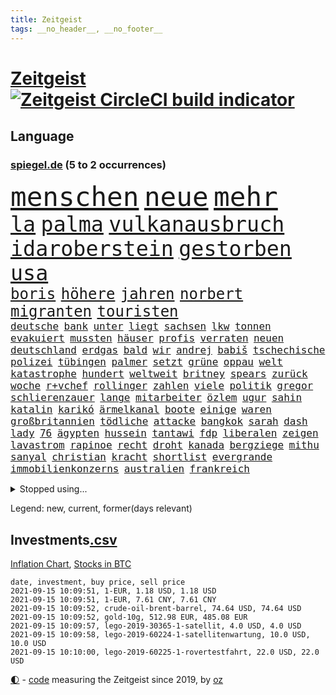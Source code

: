 ```yaml
---
title: Zeitgeist
tags: __no_header__, __no_footer__
---
```


# [Zeitgeist](https://oliz.io/zeitgeist/) [![Zeitgeist CircleCI build indicator](https://circleci.com/gh/ooz/zeitgeist.svg?style=shield)](https://circleci.com/gh/ooz/zeitgeist)

## Language

<h3><a href="https://www.spiegel.de" target="_blank">spiegel.de</a> (5 to 2 occurrences)</h3>
<p style="font-family:monospace">
<span style="font-size:32pt"><a href="news_links.html#menschen" class="current">menschen</a></span>
<span style="font-size:32pt"><a href="news_links.html#neue" class="current">neue</a></span>
<span style="font-size:32pt"><a href="news_links.html#mehr" class="current">mehr</a></span>
<br>
<span style="font-size:25pt"><a href="news_links.html#la" class="current">la</a></span>
<span style="font-size:25pt"><a href="news_links.html#palma" class="current">palma</a></span>
<span style="font-size:25pt"><a href="news_links.html#vulkanausbruch" class="new">vulkanausbruch</a></span>
<span style="font-size:25pt"><a href="news_links.html#idaroberstein" class="new">idaroberstein</a></span>
<span style="font-size:25pt"><a href="news_links.html#gestorben" class="current">gestorben</a></span>
<span style="font-size:25pt"><a href="news_links.html#usa" class="current">usa</a></span>
<br>
<span style="font-size:18pt"><a href="news_links.html#boris" class="current">boris</a></span>
<span style="font-size:18pt"><a href="news_links.html#höhere" class="current">höhere</a></span>
<span style="font-size:18pt"><a href="news_links.html#jahren" class="current">jahren</a></span>
<span style="font-size:18pt"><a href="news_links.html#norbert" class="current">norbert</a></span>
<span style="font-size:18pt"><a href="news_links.html#migranten" class="current">migranten</a></span>
<span style="font-size:18pt"><a href="news_links.html#touristen" class="current">touristen</a></span>
<br>
<span style="font-size:12pt"><a href="news_links.html#deutsche" class="current">deutsche</a></span>
<span style="font-size:12pt"><a href="news_links.html#bank" class="current">bank</a></span>
<span style="font-size:12pt"><a href="news_links.html#unter" class="current">unter</a></span>
<span style="font-size:12pt"><a href="news_links.html#liegt" class="current">liegt</a></span>
<span style="font-size:12pt"><a href="news_links.html#sachsen" class="current">sachsen</a></span>
<span style="font-size:12pt"><a href="news_links.html#lkw" class="current">lkw</a></span>
<span style="font-size:12pt"><a href="news_links.html#tonnen" class="current">tonnen</a></span>
<span style="font-size:12pt"><a href="news_links.html#evakuiert" class="current">evakuiert</a></span>
<span style="font-size:12pt"><a href="news_links.html#mussten" class="current">mussten</a></span>
<span style="font-size:12pt"><a href="news_links.html#häuser" class="current">häuser</a></span>
<span style="font-size:12pt"><a href="news_links.html#profis" class="current">profis</a></span>
<span style="font-size:12pt"><a href="news_links.html#verraten" class="current">verraten</a></span>
<span style="font-size:12pt"><a href="news_links.html#neuen" class="current">neuen</a></span>
<span style="font-size:12pt"><a href="news_links.html#deutschland" class="current">deutschland</a></span>
<span style="font-size:12pt"><a href="news_links.html#erdgas" class="new">erdgas</a></span>
<span style="font-size:12pt"><a href="news_links.html#bald" class="current">bald</a></span>
<span style="font-size:12pt"><a href="news_links.html#wir" class="current">wir</a></span>
<span style="font-size:12pt"><a href="news_links.html#andrej" class="current">andrej</a></span>
<span style="font-size:12pt"><a href="news_links.html#babiš" class="new">babiš</a></span>
<span style="font-size:12pt"><a href="news_links.html#tschechische" class="current">tschechische</a></span>
<span style="font-size:12pt"><a href="news_links.html#polizei" class="current">polizei</a></span>
<span style="font-size:12pt"><a href="news_links.html#tübingen" class="current">tübingen</a></span>
<span style="font-size:12pt"><a href="news_links.html#palmer" class="current">palmer</a></span>
<span style="font-size:12pt"><a href="news_links.html#setzt" class="current">setzt</a></span>
<span style="font-size:12pt"><a href="news_links.html#grüne" class="current">grüne</a></span>
<span style="font-size:12pt"><a href="news_links.html#oppau" class="new">oppau</a></span>
<span style="font-size:12pt"><a href="news_links.html#welt" class="current">welt</a></span>
<span style="font-size:12pt"><a href="news_links.html#katastrophe" class="current">katastrophe</a></span>
<span style="font-size:12pt"><a href="news_links.html#hundert" class="current">hundert</a></span>
<span style="font-size:12pt"><a href="news_links.html#weltweit" class="current">weltweit</a></span>
<span style="font-size:12pt"><a href="news_links.html#britney" class="current">britney</a></span>
<span style="font-size:12pt"><a href="news_links.html#spears" class="current">spears</a></span>
<span style="font-size:12pt"><a href="news_links.html#zurück" class="current">zurück</a></span>
<span style="font-size:12pt"><a href="news_links.html#woche" class="current">woche</a></span>
<span style="font-size:12pt"><a href="news_links.html#r+vchef" class="new">r+vchef</a></span>
<span style="font-size:12pt"><a href="news_links.html#rollinger" class="new">rollinger</a></span>
<span style="font-size:12pt"><a href="news_links.html#zahlen" class="current">zahlen</a></span>
<span style="font-size:12pt"><a href="news_links.html#viele" class="current">viele</a></span>
<span style="font-size:12pt"><a href="news_links.html#politik" class="current">politik</a></span>
<span style="font-size:12pt"><a href="news_links.html#gregor" class="current">gregor</a></span>
<span style="font-size:12pt"><a href="news_links.html#schlierenzauer" class="new">schlierenzauer</a></span>
<span style="font-size:12pt"><a href="news_links.html#lange" class="current">lange</a></span>
<span style="font-size:12pt"><a href="news_links.html#mitarbeiter" class="current">mitarbeiter</a></span>
<span style="font-size:12pt"><a href="news_links.html#özlem" class="current">özlem</a></span>
<span style="font-size:12pt"><a href="news_links.html#ugur" class="new">ugur</a></span>
<span style="font-size:12pt"><a href="news_links.html#sahin" class="new">sahin</a></span>
<span style="font-size:12pt"><a href="news_links.html#katalin" class="new">katalin</a></span>
<span style="font-size:12pt"><a href="news_links.html#karikó" class="new">karikó</a></span>
<span style="font-size:12pt"><a href="news_links.html#ärmelkanal" class="current">ärmelkanal</a></span>
<span style="font-size:12pt"><a href="news_links.html#boote" class="current">boote</a></span>
<span style="font-size:12pt"><a href="news_links.html#einige" class="current">einige</a></span>
<span style="font-size:12pt"><a href="news_links.html#waren" class="current">waren</a></span>
<span style="font-size:12pt"><a href="news_links.html#großbritannien" class="current">großbritannien</a></span>
<span style="font-size:12pt"><a href="news_links.html#tödliche" class="current">tödliche</a></span>
<span style="font-size:12pt"><a href="news_links.html#attacke" class="current">attacke</a></span>
<span style="font-size:12pt"><a href="news_links.html#bangkok" class="current">bangkok</a></span>
<span style="font-size:12pt"><a href="news_links.html#sarah" class="current">sarah</a></span>
<span style="font-size:12pt"><a href="news_links.html#dash" class="new">dash</a></span>
<span style="font-size:12pt"><a href="news_links.html#lady" class="current">lady</a></span>
<span style="font-size:12pt"><a href="news_links.html#76" class="current">76</a></span>
<span style="font-size:12pt"><a href="news_links.html#ägypten" class="current">ägypten</a></span>
<span style="font-size:12pt"><a href="news_links.html#hussein" class="new">hussein</a></span>
<span style="font-size:12pt"><a href="news_links.html#tantawi" class="new">tantawi</a></span>
<span style="font-size:12pt"><a href="news_links.html#fdp" class="current">fdp</a></span>
<span style="font-size:12pt"><a href="news_links.html#liberalen" class="current">liberalen</a></span>
<span style="font-size:12pt"><a href="news_links.html#zeigen" class="current">zeigen</a></span>
<span style="font-size:12pt"><a href="news_links.html#lavastrom" class="new">lavastrom</a></span>
<span style="font-size:12pt"><a href="news_links.html#rapinoe" class="current">rapinoe</a></span>
<span style="font-size:12pt"><a href="news_links.html#recht" class="current">recht</a></span>
<span style="font-size:12pt"><a href="news_links.html#droht" class="current">droht</a></span>
<span style="font-size:12pt"><a href="news_links.html#kanada" class="current">kanada</a></span>
<span style="font-size:12pt"><a href="news_links.html#bergziege" class="new">bergziege</a></span>
<span style="font-size:12pt"><a href="news_links.html#mithu" class="new">mithu</a></span>
<span style="font-size:12pt"><a href="news_links.html#sanyal" class="new">sanyal</a></span>
<span style="font-size:12pt"><a href="news_links.html#christian" class="current">christian</a></span>
<span style="font-size:12pt"><a href="news_links.html#kracht" class="current">kracht</a></span>
<span style="font-size:12pt"><a href="news_links.html#shortlist" class="new">shortlist</a></span>
<span style="font-size:12pt"><a href="news_links.html#evergrande" class="new">evergrande</a></span>
<span style="font-size:12pt"><a href="news_links.html#immobilienkonzerns" class="current">immobilienkonzerns</a></span>
<span style="font-size:12pt"><a href="news_links.html#australien" class="current">australien</a></span>
<span style="font-size:12pt"><a href="news_links.html#frankreich" class="current">frankreich</a></span>
</p>
<details>
<summary>Stopped using...</summary>
<p class="former" style="font-size:12pt">
inter(335) james(335) ungewöhnlicher(335) vergewaltigt(334) geholfen(333) geschichten(333) handeln(333) strafmaßnahmen(333) strand(333) worten(333) arbeitete(332) erneuter(332) gehackt(332) muster(332) reul(332) sänger(332) and(331) aufnahmen(331) minderheit(331) passanten(331) unmut(331) akt(330) ankommt(330) augenzeugen(330) ber(330) beschleunigen(330) breit(330) größtes(330) material(330) patienten(330) prüfung(330) sonne(330) spieltag(330) teheran(330) verfilmt(330) verschiedene(330) vielerorts(330) zug(330) zuversicht(330) äußern(330) abends(329) bekannte(329) covid19patienten(329) elfmeter(329) flieht(329) geschaffen(329) gewaltsam(329) ikone(329) kandidat(329) kritische(329) lukaschenkos(329) mainz(329) profi(329) subventionen(329) ärzten(329) 2024(328) alex(328) angemessen(328) angespannt(328) bezeichnet(328) desaster(328) ehren(328) eingestuft(328) entwurf(328) erziehung(328) flüchtlingscamp(328) freiburg(328) kündigen(328) pannen(328) richten(328) sc(328) stoßen(328) tobt(328) umso(328) versagt(328) wege(328) aktuell(327) andré(327) coronafällen(327) ecuador(327) erteilt(327) genannt(327) roboter(327) schwedische(327) seltener(327) tatverdächtige(327) terrormiliz(327) ulm(327) ausstieg(326) coronaausbruch(326) demokratie(326) einstellen(326) erinnerungen(326) gewaltig(326) innenministerium(326) irgendwann(326) kurve(326) lagern(326) nachfolgerin(326) nachruf(326) teslachef(326) verdiente(326) übergriffe(326) for(325) forderte(325) geheimnis(325) gesundheitlichen(325) herkunft(325) islamistischen(325) kauf(325) konflikte(325) miteinander(325) schwersten(325) steigender(325) stoppt(325) streicht(325) stück(325) verbreitet(325) verstöße(325) abgang(324) besetzung(324) dosen(324) ertragen(324) gemeinden(324) r(324) rafael(324) republikanische(324) ring(324) schließlich(324) schüssen(324) tausenden(324) treibt(324) verzweiflung(324) zeitalter(324) amtszeit(323) haltung(323) internen(323) locken(323) nadal(323) verlängern(323) villa(323) vorjahr(323) 3(322) 7(322) absturz(322) aufbruch(322) auslöser(322) bundesligavorschau(322) design(322) entwickelt(322) fanexperten(322) geteilt(322) herausforderer(322) juni(322) lastwagen(322) massiven(322) mauer(322) mütter(322) normalen(322) opfers(322) power(322) tippen(322) toren(322) verspielt(322) weitergegeben(322) zahlung(322) besserung(321) kriterien(321) mitgeteilt(321) petra(321) vorm(321) aufklären(320) auftrag(320) bad(320) italienischen(320) kochen(320) lagen(320) moskaus(320) sports(320) standen(320) veröffentlichte(320) werbung(320) 29(319) bestes(319) bus(319) erschweren(319) freundschaft(319) katastrophale(319) nachspiel(319) offizielle(319) profitierte(319) streitkräfte(319) wolf(319) 48(318) ermordeten(318) milde(318) nicola(318) pünktlich(318) rechtlich(318) roger(318) schriftstellerin(318) sendet(318) überlebende(318) arbeitsminister(317) autoindustrie(317) beteiligung(317) franzose(317) hürden(317) thiem(317) vaters(317) venezuela(317) wehrte(317) befreit(316) game(316) porsche(316) symptome(316) weckt(316) abgehört(315) belegen(315) brite(315) einreise(315) konjunktur(315) möglichst(315) schlimmste(315) schwerem(315) terroristischen(315) verurteilen(315) 32jährige(314) erfunden(314) freiwillige(314) kevin(314) zeugin(314) auslösen(313) ewig(313) feld(313) gefälschte(313) organisiert(313) todesopfer(313) emissionen(312) federer(312) geschieht(312) goldenen(312) hotels(312) signalisiert(312) stiegen(312) verzweifelten(312) wahlrechtsreform(312) wiederholen(312) überstanden(312) datenanalyse(311) erfinder(311) erweitert(311) fit(311) half(311) luca(311) patient(311) schief(311) schloss(311) verschiedenen(311) baustelle(310) belege(310) motiv(310) olympische(310) zurückhaltend(310) besitz(309) eingreifen(309) glaubwürdigkeit(309) halb(309) motor(309) möchten(309) nachgewiesen(309) privat(309) abouchaker(308) arafat(308) strände(308) text(308) versagen(308) bedingt(307) beschossen(307) brechen(307) tvserie(307) auflagen(306) falscher(306) höhen(306) premierministers(306) reichsten(306) tiefen(306) gästen(305) konsum(305) näher(305) 54(304) diversität(304) finnland(304) mülheim(304) auffällig(303) begangen(303) brennt(303) erkranken(303) sachsens(303) einig(302) empfehlung(302) letztes(302) orten(302) parallelen(302) reduzieren(302) fußballem(301) fürth(301) greuther(301) legende(301) nationalteam(301) popstar(301) sturgeon(301) sydney(301) wusste(301) überfahren(301) america(300) bundesverfassungsgericht(300) jeff(300) schockiert(300) natürlich(299) präsenz(299) stress(299) ministerien(298) vermeintlich(298) benötigen(297) chats(297) dachten(297) wrack(297) aufgabe(296) explodierte(295) unterschrieben(295) rutschte(294) training(294) wütende(294) herausfinden(293) hinterlässt(292) flächen(291) künstliche(291) teilt(291) unmittelbar(291) fusion(290) gerichte(290) bedienen(289) coronaeinschränkungen(289) jadon(289) lebensgefährlich(289) mutation(289) trauma(289) tyson(288) wertvolle(288) einblick(287) schmerz(287) smartphones(287) kanal(286) seuche(285) bezos(284) gates(284) gehabt(284) gelegen(283) lehrkräfte(283) a7(281) guatemala(281) identität(281) bruno(280) kriegsverbrechen(280) totschlags(280) beherrschen(279) bundesverfassungsgerichts(279) divers(279) hongkongs(279) jason(278) personalie(277) rechtskräftig(277) unterstützte(277) prägte(275) unicef(274) vakzinen(274) drohne(272) vermisster(271) cdu/csu(267) schusswechsel(266) popsängerin(264) protestierende(263) sancho(262) impfzentren(261) boomt(260) flüchteten(260) last(260) 32jährigen(259) querdenkern(259) beharrt(258) beschafft(257) erben(257) bundesagentur(256) prominenter(256) ausweg(255) berührt(253) helmut(253) merklich(252) sachen(251) spitzengespräch(249) dankt(248) hackern(248) usamerikanischen(245) coronamutation(243) einsatzkräften(242) ereignet(242) gefährdete(242) aussetzen(241) uskapitol(241) londons(240) marie(239) motivation(238) spritze(237) befanden(236) singt(234) übers(234) absetzen(231) stationiert(231) israelis(230) nachrichtenagentur(230) schlüssel(230) verstoß(229) irgendwie(228) enkel(222) jagt(222) räumte(222) höhenflug(221) testpflicht(219) englischer(217) sehe(217) diagnose(216) schwimmer(216) 750(215) franken(214) behält(213) pommes(213) verheißt(213) geheimen(211) verleumdung(210) horten(208) kremlchef(206) camper(203) großstadt(203) student(203) sylt(203) überragenden(203) bekannter(201) winzer(200) falschaussagen(199) radio(199) hilton(198) passagier(198) belästigt(195) finanzamt(194) hubert(194) meistertitel(194) teuersten(194) bahnverkehr(193) plagen(193) seen(193) aufgebrochen(192) ausländischer(190) inszenierte(190) kryptowährungen(190) repressionen(190) übergangsregierung(190) herren(188) konkreter(188) helikopter(186) medaille(186) solidarisieren(185) staatsfernsehen(185) dom(184) geschäftsmodell(184) objekte(184) recherche(184) stamm(183) millionenstrafe(182) egoismus(181) relevant(181) beschwert(180) zeugenstand(180) bürgerrechtler(178) nachsehen(178) sonnigen(178) emilia(175) obhut(175) gewicht(174) orte(174) verletzter(174) fähigkeit(173) missbrauchsvorwürfen(173) email(172) schwerin(171) alben(170) begleitete(170) paaren(170) bundeswehrsoldat(169) teilnehmenden(169) bestsellerautor(168) pilotprojekt(168) tierschützer(167) südwesten(164) geheiratet(163) bildzeitung(161) bälle(161) untermauert(161) impfpässe(160) 15jähriger(159) koalitionsoptionen(159) steuerzahler(158) gerd(157) gesetzlich(155) 22jähriger(154) kartellamt(153) rumänien(152) gastgewerbe(151) raymond(150) draht(149) wochenrückblick(147) reis(146) erspart(145) forciert(145) belegschaft(144) gespült(144) entmachtete(143) reisenden(143) überführt(143) verlag(141) thrones(140) stammspieler(139) anbau(138) sozialwohnungen(138) dmx(137) labourpartei(136) natogeneralsekretär(136) tempolimit(136) airline(134) pyrotechnik(134) berlinneukölln(133) ozean(133) aussteigen(131) bildtv(131) erstimpfungen(131) fernsehsender(131) höchster(131) testspiel(130) fußballstar(128) wohnungsmarkt(128) android(127) streikt(127) eiltempo(124) schossen(124) erobern(123) ökopartei(122) forschungsinstituts(121) vertraut(119) langjährigen(117) übereilt(117) close(116) gesprächsbereitschaft(116) bestritt(115) zerschlug(115) galeria(114) japanischen(114) karstadt(114) kaufhof(114) momentan(113) mundnasenschutz(113) spritzte(113) überflüssig(113) besonderes(112) trier(112) verkündete(112) weh(112) blue(111) origin(111) euausland(110) jugendärzte(110) übten(110) 1953(109) rekonstruktion(109) spitzenkandidatur(109) bond(107) grünenkandidatin(107) schwerfällt(107) 32jähriger(106) anfangs(106) badeunfall(106) life(106) pumpt(106) sommerferien(106) blues(105) hingelegt(105) rechtsterroristin(105) 83(103) geknackt(103) hackerangriffs(103) manta(103) 18jährigen(101) akzeptabel(101) festnehmen(101) mangelwirtschaft(100) versperrt(100) amerikanern(99) mögliches(99) steuerflucht(99) vorurteilen(99) 21jährige(98) erpresst(98) polizeikontrolle(98) sensible(98) tennisstar(98) plastik(97) 22jährigen(96) eigner(96) elternteil(96) etappensieg(96) gegend(96) vorgedrungen(96) impfangebot(95) japaner(95) akzeptieren(94) kohlekraftwerke(94) ständigen(94) mallorcas(93) profiklubs(92) ceuta(91) exklave(91) seifert(91) sohns(91) thriller(91) zurückschicken(91) fußballklub(90) lastwagenfahrer(90) zwanzig(90) entsprechendes(89) schwieriges(89) sportgericht(89) verspätungen(89) videoaufnahmen(89) anhaltende(88) bundesaußenminister(88) draxler(88) niedergestochen(88) vorgang(88) älterer(88) abschneiden(87) bombendrohung(87) eingenommen(87) ernsten(87) geschult(87) individuelle(87) rick(87) 60jähriger(86) dänemarks(86) eingewechselt(86) formel1rennen(86) g7staaten(86) malis(86) altmeister(85) bayerncoach(85) bedingungsloses(85) flohen(85) grundeinkommen(85) impfskeptiker(85) menschenmenge(85) nrwcdu(85) hisbollahchef(84) rettungsarbeiten(84) bezahlten(83) bitteren(83) country(83) linkenbundestagsabgeordnete(83) rasenmäher(83) unterstellt(83) zugriff(83) french(82) pressekonferenzen(82) fassung(81) laune(81) mister(81) offizieller(81) investors(80) lebe(80) syrern(80) tricks(80) dünner(79) kreuzbandriss(79) morden(79) angeschossen(78) begünstigen(78) amazonasregenwald(77) brentford(77) milliardenbetrag(77) raschen(77) todesurteil(77) träumt(77) carlo(76) drehbücher(76) sowieso(76) ansteckender(75) fehle(75) malaysischen(75) nokia(75) unterlaufen(75) unwettern(75) wim(75) zugänge(75) a24(74) jacht(74) kühnert(74) raste(74) scheele(74) zugausfälle(74) ähnliches(74) formiert(73) homophober(73) kleidung(73) parkplatz(73) anhaltender(72) aufatmen(72) befragung(72) bundestrainerin(72) ifoumfrage(72) linkenabgeordneten(72) poesie(72) umweltschäden(72) analysieren(71) atommüll(71) aufzunehmen(71) dienste(71) eintrittsalter(71) gewittern(71) hague(71) stabilität(71) töchter(71) bauern(70) eingemischt(70) furchtbar(70) machtübergabe(70) schalten(70) wasserknappheit(70) clarke(69) coronaausbrüchen(69) erstattungen(69) psychologische(69) rechtsstaatlichkeit(69) wembleystadion(69) biss(68) einstiger(68) erhöhte(67) gefährliches(67) militärflugzeug(67) morgens(67) sarajevo(67) topverdiener(67) hilfsgelder(66) schob(66) sek(66) traditionsverein(66) adac(65) begegnungen(65) 16000(64) abgehängt(64) loszuwerden(64) o(64) sardinien(64) schlingern(64) überraschungsteam(64) abzuziehen(63) gefundenen(63) lernfähig(63) lucas(63) diktatoren(62) feldzug(62) antisemitisch(61) onlineriesen(61) ruckelig(61) schande(61) vereinbarte(61) zuließen(61) befassen(60) erschreckend(60) geschichtepodcast(60) lkwunfall(60) segelflugzeugs(60) 2005(59) depp(59) entstehung(59) müht(59) pogba(59) exministerpräsident(58) freigesprochen(58) helferin(58) hitzewelle(58) mauerbau(58) verhör(58) 70jährigen(57) ki(57) miesen(57) schwulen(57) vierter(57) white(57) ausgerückt(56) fehlendem(56) quarantäneregeln(56) unterrichten(56) usbundesstaats(56) widersacher(56) bekennt(55) entwicklungsminister(55) erinnerte(55) erwähnt(55) furcht(55) innenministeriums(55) konvoi(55) machbar(55) unerwähnt(55) eröffnen(54) gewalttaten(54) thronfolge(54) 1993(53) ausgabe(53) rezepte(53) bahnfahrer(52) brillierte(52) hilfsorganisation(52) karlsruher(52) spears'(52) dschihad(51) racheakten(51) schwelle(51) startbahn(51) at(50) fallschirmspringer(50) rar(50) australischen(49) bessert(49) gleichgeschlechtliche(49) heftiges(49) schwager(49) stilkritik(49) aktienpakets(48) halterin(48) hitzetote(48) suchtrupps(48) unwetterwarnung(48) 82jährige(47) autozulieferer(47) bundesstraße(47) dark(47) hella(47) phuket(47) thailands(47) aiwanger(46) bamf(46) erahnen(46) erklärt's(46) moskauer(46) traute(46) festgehalten(45) geldstrafen(45) lebenswerk(45) löschflugzeuge(45) propagandasender(45) rt(45) ankündigungen(44) baden(44) bestritten(44) dauereinsatz(44) gigafactory(44) klimaschäden(44) milliardenkosten(44) geübt(43) komplizierten(43) lodern(43) vergewaltigungen(43) vries(43) begegnen(42) bergungsarbeiten(42) leichenfunde(42) marcus(42) tipp(42) army(41) booten(41) führten(41) kürzen(41) meeting(41) zerwürfnis(41) überflutet(41) machthabern(40) marschieren(40) parlamentarischer(40) talibanvormarsch(40) traditionellen(40) überfährt(40) grotian(39) verfehlte(39) abgetaucht(38) bewerfen(38) bezirksamt(38) boykottiert(38) kamtschatka(38) krisenstab(38) skrupellos(38) 1206(37) 67(37) abschiebungen(37) alleingang(37) anderson(37) mountain(37) rette(37) usunternehmen(37) amazongründer(36) brandenburgische(36) errichtung(36) radikalislamisten(36) rasch(36) thiel(36) waschen(36) familienmitglied(35) karibikstaat(35) karrierecoach(35) landsleute(35) lästert(35) perfekten(35) warnstufe(35) bloggerin(34) duschen(34) feuerwehreinsätzen(34) provinzhauptstädte(34) trockenheit(34) unterzugehen(34) zehnte(34) bemerkenswerter(33) fotografie(33) mitgerissen(33) oberbayern(33) plünderungen(33) zehntausenden(33) terrorgruppen(32) archäologen(31) flutwelle(31) halbleitern(31) halfen(31) kurse(31) provinzen(31) unterscheiden(31) vorgezogenen(31) wohnwagen(31) abwärtstrend(30) aufzutreten(30) bloom(30) fabio(30) impfzahlen(30) jakobsen(30) kräftiges(30) einzelzeitfahren(29) harmlose(29) landeten(29) rauch(29) unbürokratisch(29) verschobenen(29) warnsystem(29) anstatt(28) bahnkunden(28) durchbrüche(28) garage(28) jahrhundertflut(28) prioritäten(28) einzusetzen(27) grütters(27) kulturstaatsministerin(27) präsidentenpalast(27) reisebus(27) festgelegt(26) notfall(26) rechner(26) rücksichtslos(26) ungenau(26) tiefsten(25) warenhauskonzern(25) widmen(25) angelo(24) besitzen(24) immobilienmarkt(24) konzerns(24) positiver(24) russischem(24) schmackhaft(24) umfragewerten(24) ernannt(23) flugplatz(23) tiergarten(23) bahnübergang(22) beschützt(22) bestzeit(22) busunfall(22) datenbank(22) dörfer(22) schwebt(22) sturzfluten(22) trocknen(22) verbannt(22) cduchefs(21) gründete(21) missbrauchsvorwürfe(21) monika(21) netzwerke(21) polizeischutz(21) trauernden(21) veröffentlichen(21) elfenbeinküste(20) zdfsommerinterview(20) überarbeitet(20) badegast(19) handballer(19) silbermedaille(19) vermehren(19) vibrionen(19) abzustoßen(18) afghaninnen(18) patzte(18) populär(18) starttermin(18) ali(17) bedrohungslage(17) anlässlich(16) gegensteuern(16) rückkehrer(16) sportarten(16) abwesenheit(15) bibliothek(15) endlose(15) erbeutete(15) fields(15) intensive(15) ravensburg(15) rollende(15) —(15) ansehen(14) drogeneinfluss(14) hochrisikogebiet(14) händlern(14) stur(14) vermittelt(14) absoluter(13) aigner(13) ankommen(13) funktionen(13) impfangebote(13) insolvenzantragspflicht(13) kims(13) straßenverkehrsordnung(13) urlauberin(13) 35jähriger(12) antje(12) argwohn(12) autobombe(12) ei(12) hochrangiges(12) kelly(12) schauer(12) diejenigen(11) kargen(11) plante(11) tvansprache(11)
</p>
</details>
<p>Legend: <span class="new">new</span>, <span class="current">current</span>, <span class="former">former(days relevant)</span></p>

## Investments[.csv](investments.csv)

[Inflation Chart](https://inflationchart.com),
[Stocks in BTC](https://stonksinbtc.xyz/)

```
date, investment, buy price, sell price
2021-09-15 10:09:51, 1-EUR, 1.18 USD, 1.18 USD
2021-09-15 10:09:51, 1-EUR, 7.61 CNY, 7.61 CNY
2021-09-15 10:09:52, crude-oil-brent-barrel, 74.64 USD, 74.64 USD
2021-09-15 10:09:52, gold-10g, 512.98 EUR, 485.08 EUR
2021-09-15 10:09:57, lego-2019-30365-1-satellit, 4.0 USD, 4.0 USD
2021-09-15 10:09:58, lego-2019-60224-1-satellitenwartung, 10.0 USD, 10.0 USD
2021-09-15 10:10:00, lego-2019-60225-1-rovertestfahrt, 22.0 USD, 22.0 USD
```

<footer>
<a href="javascript:toggleTheme()" class="nav">🌓</a>
- <a href="https://github.com/ooz/zeitgeist">code</a> measuring the Zeitgeist since 2019, by <a href="https://oliz.io">oz</a>
</footer>
